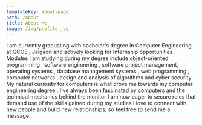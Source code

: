 ```yaml
---
templateKey: about-page
path: /about
title: About Me
image: /img/profile.jpg
---
```

I am currently graduating with bachelor's degree in Computer Engineering at GCOE , Jalgaon and actively looking for Internship opportunities . Modules I am studying during my degree include object-oriented programming , software engineering , software project management, operating systems , database management systems , web programming , computer networks , design and analysis of algorithms and cyber security . 
My natural curiosity for computers is what drove me towards my computer engineering degree . I’ve always been fascinated by computers and the technical mechanics behind the monitor I am now eager to secure roles that demand use of the skills gained during my studies
I love to connect with new people and build new relationships, so feel free to send me a message..
